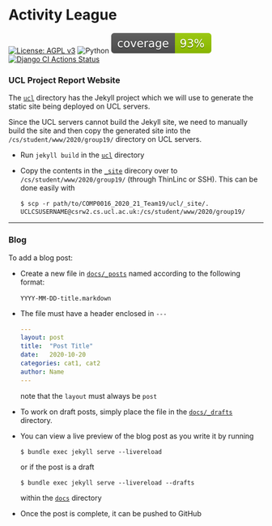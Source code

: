 # Activity League

[![License: AGPL v3](https://img.shields.io/badge/License-AGPL%20v3-blue.svg)](https://www.gnu.org/licenses/agpl-3.0)
![Python](https://img.shields.io/pypi/pyversions/django)
![Coverage](./ActivityLeague/coverage.svg)
[![Django CI Actions Status](https://github.com/UCLComputerScience/COMP0016_2020_21_Team19/workflows/Django%20CI/badge.svg)](https://github.com/UCLComputerScience/COMP0016_2020_21_Team19/actions)

### UCL Project Report Website

The [`ucl`](ucl) directory has the Jekyll project which we will use to generate the static site being deployed on UCL servers.

Since the UCL servers cannot build the Jekyll site, we need to manually build the site and then copy the generated site into the `/cs/student/www/2020/group19/` directory on UCL servers.

- Run `jekyll build` in the [`ucl`](ucl) directory

- Copy the contents in the [`_site`](ucl/_site) direcory over to `/cs/student/www/2020/group19/` (through ThinLinc or SSH). This can be done easily with
    ```
    $ scp -r path/to/COMP0016_2020_21_Team19/ucl/_site/. UCLCSUSERNAME@csrw2.cs.ucl.ac.uk:/cs/student/www/2020/group19/
    ```

---

### Blog

To add a blog post:

- Create a new file in [`docs/_posts`](docs/_posts) named according to the following format:

    `YYYY-MM-DD-title.markdown`

- The file must have a header enclosed in `---`
    ```yml
    ---
    layout: post
    title:  "Post Title"
    date:   2020-10-20
    categories: cat1, cat2
    author: Name
    ---
    ```
    note that the `layout` must always be `post`

- To work on draft posts, simply place the file in the [`docs/_drafts`](docs/_drafts) directory.

- You can view a live preview of the blog post as you write it by running
    ```
    $ bundle exec jekyll serve --livereload
    ```
    or if the post is a draft
    ```
    $ bundle exec jekyll serve --livereload --drafts
    ```
    within the [`docs`](docs/) directory

- Once the post is complete, it can be pushed to GitHub
